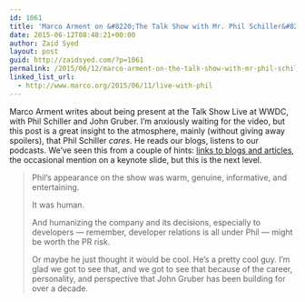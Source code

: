 ```yaml
---
id: 1061
title: 'Marco Arment on &#8220;The Talk Show with Mr. Phil Schiller&#8221;'
date: 2015-06-12T08:48:21+00:00
author: Zaid Syed
layout: post
guid: http://zaidsyed.com/?p=1061
permalink: /2015/06/12/marco-arment-on-the-talk-show-with-mr-phil-schiller/
linked_list_url:
  - http://www.marco.org/2015/06/11/live-with-phil
---
```

Marco Arment writes about being present at the Talk Show Live at WWDC, with Phil Schiller and John Gruber. I&#8217;m anxiously waiting for the video, but this post is a great insight to the atmosphere, mainly (without giving away spoilers), that Phil Schiller _cares_. He reads our blogs, listens to our podcasts. We&#8217;ve seen this from a couple of hints: [links to blogs and articles](https://twitter.com/pschiller/status/609087121383555072), the occasional mention on a keynote slide, but this is the next level.

> Phil’s appearance on the show was warm, genuine, informative, and entertaining.
> 
> It was human.
> 
> And humanizing the company and its decisions, especially to developers — remember, developer relations is all under Phil — might be worth the PR risk.
> 
> Or maybe he just thought it would be cool. He’s a pretty cool guy. I’m glad we got to see that, and we got to see that because of the career, personality, and perspective that John Gruber has been building for over a decade.